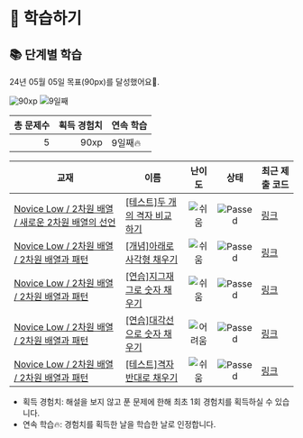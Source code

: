 # 📖 학습하기

## 📚 단계별 학습
24년 05월 05일 목표(90px)를 달성했어요🥳.

![90xp](https://img.shields.io/badge/EXP-90xp-%235cb85c.svg?for-the-badge)
![9일째](https://img.shields.io/badge/연속학습-9일째-%23E34F26.svg?for-the-badge)

|총 문제수|획득 경험치|연속 학습|
|---:|---:|---|
5|90xp|9일째🔥|

|교재|이름|난이도|상태|최근 제출 코드|
|---|---|:---:|:---:|---|
|[Novice Low / 2차원 배열 / 새로운 2차원 배열의 선언](https://www.codetree.ai/missions?missionId=4)|[[테스트]두 개의 격자 비교하기](https://www.codetree.ai/missions/4/problems/compare-two-grid)|![쉬움][easy]|![Passed][passed]|[링크](https://github.com/saejinpark/codetree-TILs/blob/main/240505/%EB%91%90%20%EA%B0%9C%EC%9D%98%20%EA%B2%A9%EC%9E%90%20%EB%B9%84%EA%B5%90%ED%95%98%EA%B8%B0/compare-two-grid.swift)|
|[Novice Low / 2차원 배열 / 2차원 배열과 패턴](https://www.codetree.ai/missions?missionId=4)|[[개념]아래로 사각형 채우기](https://www.codetree.ai/missions/4/problems/filling-rectangle-with-downflow)|![쉬움][easy]|![Passed][passed]|[링크](https://github.com/saejinpark/codetree-TILs/blob/main/240505/%EC%95%84%EB%9E%98%EB%A1%9C%20%EC%82%AC%EA%B0%81%ED%98%95%20%EC%B1%84%EC%9A%B0%EA%B8%B0/filling-rectangle-with-downflow.swift)|
|[Novice Low / 2차원 배열 / 2차원 배열과 패턴](https://www.codetree.ai/missions?missionId=4)|[[연습]지그재그로 숫자 채우기](https://www.codetree.ai/missions/4/problems/zigzag-numbering)|![쉬움][easy]|![Passed][passed]|[링크](https://github.com/saejinpark/codetree-TILs/blob/main/240505/%EC%A7%80%EA%B7%B8%EC%9E%AC%EA%B7%B8%EB%A1%9C%20%EC%88%AB%EC%9E%90%20%EC%B1%84%EC%9A%B0%EA%B8%B0/zigzag-numbering.swift)|
|[Novice Low / 2차원 배열 / 2차원 배열과 패턴](https://www.codetree.ai/missions?missionId=4)|[[연습]대각선으로 숫자 채우기](https://www.codetree.ai/missions/4/problems/diagonal-numbering)|![어려움][hard]|![Passed][passed]|[링크](https://github.com/saejinpark/codetree-TILs/blob/main/240505/%EB%8C%80%EA%B0%81%EC%84%A0%EC%9C%BC%EB%A1%9C%20%EC%88%AB%EC%9E%90%20%EC%B1%84%EC%9A%B0%EA%B8%B0/diagonal-numbering.swift)|
|[Novice Low / 2차원 배열 / 2차원 배열과 패턴](https://www.codetree.ai/missions?missionId=4)|[[테스트]격자 반대로 채우기](https://www.codetree.ai/missions/4/problems/grid-anti-fill)|![쉬움][easy]|![Passed][passed]|[링크](https://github.com/saejinpark/codetree-TILs/blob/main/240505/%EA%B2%A9%EC%9E%90%20%EB%B0%98%EB%8C%80%EB%A1%9C%20%EC%B1%84%EC%9A%B0%EA%B8%B0/grid-anti-fill.swift)|


* 획득 경험치: 해설을 보지 않고 푼 문제에 한해 최초 1회 경험치를 획득하실 수 있습니다.
* 연속 학습🔥: 경험치를 획득한 날을 학습한 날로 인정합니다.










[b5]: https://img.shields.io/badge/Bronze_5-%235D3E31.svg
[b4]: https://img.shields.io/badge/Bronze_4-%235D3E31.svg
[b3]: https://img.shields.io/badge/Bronze_3-%235D3E31.svg
[b2]: https://img.shields.io/badge/Bronze_2-%235D3E31.svg
[b1]: https://img.shields.io/badge/Bronze_1-%235D3E31.svg
[s5]: https://img.shields.io/badge/Silver_5-%23394960.svg
[s4]: https://img.shields.io/badge/Silver_4-%23394960.svg
[s3]: https://img.shields.io/badge/Silver_3-%23394960.svg
[s2]: https://img.shields.io/badge/Silver_2-%23394960.svg
[s1]: https://img.shields.io/badge/Silver_1-%23394960.svg
[g5]: https://img.shields.io/badge/Gold_5-%23FFC433.svg
[g4]: https://img.shields.io/badge/Gold_4-%23FFC433.svg
[g3]: https://img.shields.io/badge/Gold_3-%23FFC433.svg
[g2]: https://img.shields.io/badge/Gold_2-%23FFC433.svg
[g1]: https://img.shields.io/badge/Gold_1-%23FFC433.svg
[p5]: https://img.shields.io/badge/Platinum_5-%2376DDD8.svg
[p4]: https://img.shields.io/badge/Platinum_4-%2376DDD8.svg
[p3]: https://img.shields.io/badge/Platinum_3-%2376DDD8.svg
[p2]: https://img.shields.io/badge/Platinum_2-%2376DDD8.svg
[p1]: https://img.shields.io/badge/Platinum_1-%2376DDD8.svg
[passed]: https://img.shields.io/badge/Passed-%23009D27.svg
[failed]: https://img.shields.io/badge/Failed-%23D24D57.svg
[easy]: https://img.shields.io/badge/쉬움-%235cb85c.svg?for-the-badge
[medium]: https://img.shields.io/badge/보통-%23FFC433.svg?for-the-badge
[hard]: https://img.shields.io/badge/어려움-%23D24D57.svg?for-the-badge